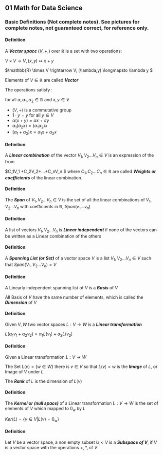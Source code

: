 ## 01 Math for Data Science

### Basic Definitions (Not complete notes). See pictures for complete notes, not guaranteed correct, for reference only.

#### Definition

A ***Vector space*** $(V, +, )$ over $\mathbb{R}$ is a set with two operations:

$V \times V \rightarrow V, (x,y) \longmapsto x+y$

$\mathbb{R} \times V \rightarrow V, (\lambda,y) \longmapsto \lambda y $

Elements of $V \in \mathbb{R}$ are called ***Vector***



The operations satisfy :

for all $\alpha, \alpha_1, \alpha_2 \in \mathbb{R}$  and  $x, y \in V$

* $(V, + )$ is a commutative group
* $1\cdot y = y$ for all $y \in V$ 
* $\alpha (x+y) = \alpha x+\alpha y$ 
* $\alpha_1(\alpha_2 x) = (\alpha_1 \alpha_2) x$
* $(\alpha_1+\alpha_2)x = \alpha_1 x + \alpha_2x$



#### Definition

A ***Linear combination*** of the vector $V_1, V_2 ...V_n \in V$ is an expression of the from 

$C_1V_1 +C_2V_2+...+C_nV_n $ where $C_1, C_2 ...C_n \in \mathbb{R}$ are called ***Weights or coefficients*** of the linear combination.



#### Definition

The ***Span*** of  $V_1, V_2 ...V_n \in V$ is the set of all the linear combinations of  $V_1, V_2 ...V_n$ with coefficients in $\mathbb{R}$,  $Span(v_1...v_n)$



#### Definition

A list of vectors $V_1, V_2 ...V_n$ is ***Linear independent*** if none of the vectors can be written as a Linear combination of the others



#### Definition

A ***Spanning List (or Set)*** of a vector space $V$ is a list  $V_1, V_2 ...V_n \in V$ such that $Span( V_1, V_2 ...V_n) = V$



#### Definition

A Linearly independent spanning list of $V$ is a ***Basis*** of $V$

All Basis of $V$ have the same number of elements, which is called the ***Dimension*** of $V$



#### Definition 

Given $V,W$ two vector spaces $L : V \rightarrow W$ is a ***Linear transformation*** 

$L(\alpha_1 v_1 + \alpha_2 v_2) = \alpha_1L( v_1)  + \alpha_2L(v_2)$



#### Definition

Given a Linear transformation $L : V \rightarrow W$ 

The Set $L(v) = \{w \in W\}$ there is $v \in V$ so that $L(v) = w$ is the ***Image*** of $L$, or Image of $V$ under $L$

The ***Rank*** of $L$ is the dimension of $L(v)$ 



#### Definition

The ***Kernel or (null space)*** of a Linear transformation $L : V \rightarrow W$ is the set of elements of $V$ which mapped to $0_w$ by $L$

$Ker(L) = \{v \in V | L(v) = 0_w\}$



#### Definition

Let $V$ be a vector space, a non empty subset $U<V$ is a ***Subspace of V***, if $V$ is a vector space with the operations $+, *,$ of $V$

